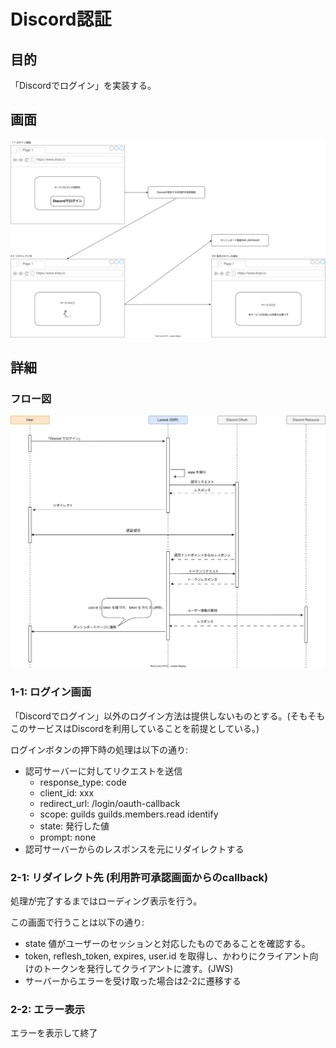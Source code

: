 # Discord認証

## 目的
「Discordでログイン」を実装する。

## 画面
![画面遷移図](./feat_authentication.svg)

## 詳細

### フロー図
![フロー図](./feat_authentication_flow.svg)

### 1-1: ログイン画面
「Discordでログイン」以外のログイン方法は提供しないものとする。(そもそもこのサービスはDiscordを利用していることを前提としている。)

ログインボタンの押下時の処理は以下の通り:
- 認可サーバーに対してリクエストを送信
  - response_type: code
  - client_id: xxx
  - redirect_url: /login/oauth-callback
  - scope: guilds guilds.members.read identify
  - state: 発行した値
  - prompt: none
- 認可サーバーからのレスポンスを元にリダイレクトする

### 2-1: リダイレクト先 (利用許可承認画面からのcallback)
処理が完了するまではローディング表示を行う。

この画面で行うことは以下の通り:
- state 値がユーザーのセッションと対応したものであることを確認する。
- token, reflesh_token, expires, user.id を取得し、かわりにクライアント向けのトークンを発行してクライアントに渡す。(JWS)
- サーバーからエラーを受け取った場合は2-2に遷移する
  
### 2-2: エラー表示
エラーを表示して終了

